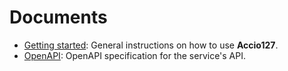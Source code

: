 # Documents

- [Getting started](getting-started.md ): General instructions on how to use **Accio127**.
- [OpenAPI](openapi.json): OpenAPI specification for the service's API.
